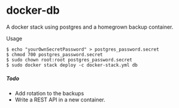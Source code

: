# docker-db

A docker stack using postgres and a homegrown backup container.

Usage
```console
$ echo "yourOwnSecretPassword" > postgres_password.secret
$ chmod 700 postgres_password.secret
$ sudo chown root:root postgres_password.secret
$ sudo docker stack deploy -c docker-stack.yml db
```

##### Todo
* Add rotation to the backups
* Write a REST API in a new container.
